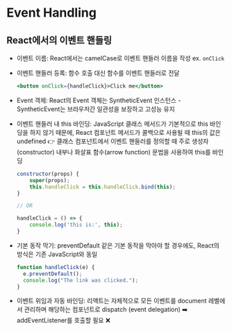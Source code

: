 # Event Handling

## React에서의 이벤트 핸들링

- 이벤트 이름: React에서는 camelCase로 이벤트 핸들러 이름을 작성 ex. `onClick`

- 이벤트 핸들러 등록: 함수 호출 대신 함수를 이벤트 핸들러로 전달

  ```jsx
  <button onClick={handleClick}>Click me</button>
  ```

- Event 객체: React의 Event 객체는 SyntheticEvent 인스턴스 - SyntheticEvent는 브라우저간 일관성을 보장하고 고성능 유지

- 이벤트 핸들러 내 this 바인딩: JavaScript 클래스 메서드가 기본적으로 this 바인딩을 하지 않기 때문에, React 컴포넌트 메서드가 콜백으로 사용될 때 this의 값은 undefined 👉 클래스 컴포넌트에서 이벤트 핸들러를 정의할 때 주로 생성자(constructor) 내부나 화살표 함수(arrow function) 문법을 사용하여 this를 바인딩

  ```jsx
  constructor(props) {
      super(props);
      this.handleClick = this.handleClick.bind(this);
  }

  // OR

  handleClick = () => {
      console.log('this is:', this);
  }
  ```

- 기본 동작 막기: preventDefault 같은 기본 동작을 막아야 할 경우에도, React의 방식은 기존 JavaScript와 동일

  ```jsx
  function handleClick(e) {
    e.preventDefault();
    console.log("The link was clicked.");
  }
  ```

- 이벤트 위임과 자동 바인딩: 리액트는 자체적으로 모든 이벤트를 document 레벨에서 관리하며 해당하는 컴포넌트로 dispatch (event delegation) ➡️ addEventListener를 호출할 필요 ❌
